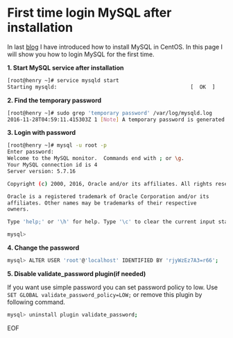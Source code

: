 # First time login MySQL after installation
In last [blog](http://www.henryxi.com/install-mysql-in-centos) I have introduced how to install MySQL in CentOS. In
this page I will show you how to login MySQL for the first time.

**1. Start MySQL service after installation**

```bash
[root@henry ~]# service mysqld start
Starting mysqld:                                           [  OK  ]
```

**2. Find the temporary password**

```bash
[root@henry ~]# sudo grep 'temporary password' /var/log/mysqld.log
2016-11-28T04:59:11.415303Z 1 [Note] A temporary password is generated for root@localhost: N%mSdQFGn6.B
```

**3. Login with password**

```bash
[root@henry ~]# mysql -u root -p
Enter password: 
Welcome to the MySQL monitor.  Commands end with ; or \g.
Your MySQL connection id is 4
Server version: 5.7.16

Copyright (c) 2000, 2016, Oracle and/or its affiliates. All rights reserved.

Oracle is a registered trademark of Oracle Corporation and/or its
affiliates. Other names may be trademarks of their respective
owners.

Type 'help;' or '\h' for help. Type '\c' to clear the current input statement.

mysql>
```

**4. Change the password**
```bash
mysql> ALTER USER 'root'@'localhost' IDENTIFIED BY 'rjyWzEz7A3=r66';
```

**5. Disable validate_password plugin(if needed)**

If you want use simple password you can set password policy to low. Use `SET GLOBAL validate_password_policy=LOW;` or
remove this plugin by following command. 
```bash
mysql> uninstall plugin validate_password;
```

EOF